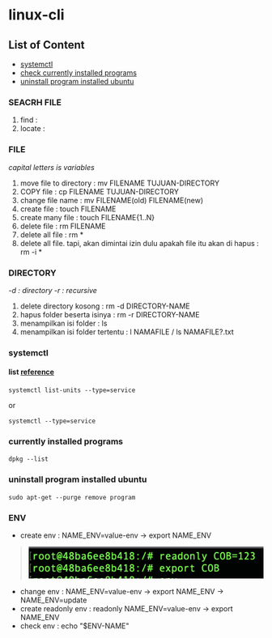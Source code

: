# linux-cli

## List of Content
  - [systemctl](#systemctl)
  - [check currently installed programs](#currently-installed-programs)
  - [uninstall program installed ubuntu](#uninstall-program-installed-ubuntu)

### SEACRH FILE
1. find   :
2. locate :   

### FILE 
*capital letters is variables*
1. move file to directory  : mv FILENAME TUJUAN-DIRECTORY
2. COPY file               : cp FILENAME TUJUAN-DIRECTORY
3. change file name        : mv FILENAME(old) FILENAME(new)
4. create file             : touch FILENAME
5. create many file        : touch FILENAME{1..N}
6. delete file             : rm FILENAME
7. delete all file         : rm *
8. delete all file. tapi, akan dimintai izin dulu apakah file itu akan di hapus : rm -i *

### DIRECTORY
*-d : directory*
*-r : recursive*
1. delete directory kosong : rm -d DIRECTORY-NAME 
2. hapus folder beserta isinya : rm -r DIRECTORY-NAME
3. menampilkan isi folder : ls
4. menampilkan isi folder tertentu : l NAMAFILE / ls NAMAFILE?.txt

### systemctl
#### list [reference](https://www.tecmint.com/list-all-running-services-under-systemd-in-linux/)
```
systemctl list-units --type=service
```
or
```
systemctl --type=service
```

### currently installed programs
```
dpkg --list
```

### uninstall program installed ubuntu
```
sudo apt-get --purge remove program
```

### ENV
- create env : NAME_ENV=value-env -> export NAME_ENV 
> ![This is an image](/test.png)
- change env : NAME_ENV=value-env -> export NAME_ENV -> NAME_ENV=update
- create readonly env : readonly NAME_ENV=value-env -> export NAME_ENV
- check env : echo "$ENV-NAME"
